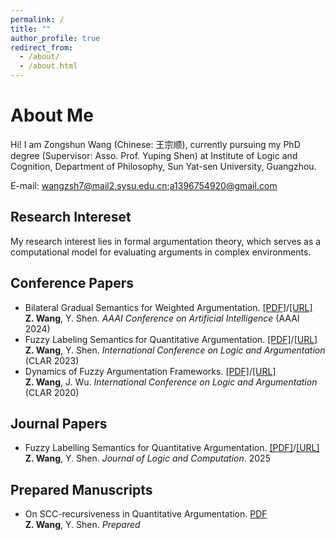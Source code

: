 ```yaml
---
permalink: /
title: ""
author_profile: true
redirect_from: 
  - /about/
  - /about.html
---
```

About Me
===
Hi! I am Zongshun Wang (Chinese: 王宗顺), currently pursuing my PhD degree (Supervisor: Asso. Prof. Yuping Shen) at Institute of Logic and Cognition, Department of Philosophy, Sun Yat-sen University, Guangzhou.

E-mail: wangzsh7@mail2.sysu.edu.cn;a1396754920@gmail.com

Research Intereset
---
My research interest lies in formal argumentation theory, which serves as a computational model for evaluating arguments in complex environments. 

Conference Papers
---
- Bilateral Gradual Semantics for Weighted Argumentation. [\[PDF\]](/files/Bilateral_Gradual_Semantics_for_Weighted_Argumentation.pdf)/[\[URL\]](https://ojs.aaai.org/index.php/AAAI/article/view/28945)
  <br>**Z. Wang**, Y. Shen. *AAAI Conference on Artificial Intelligence* (AAAI 2024)
- Fuzzy Labeling Semantics for Quantitative Argumentation. [\[PDF\]](/files/Fuzzy_Labeling_Semantics_for_Quantitative_Argumentation.pdf)/[\[URL\]](https://link.springer.com/chapter/10.1007/978-3-031-40875-5_12)
  <br>**Z. Wang**, Y. Shen. *International Conference on Logic and Argumentation* (CLAR 2023)
- Dynamics of Fuzzy Argumentation Frameworks. [\[PDF\]](/files/DFAF-CLAR.pdf)/[\[URL\]](https://link.springer.com/chapter/10.1007/978-3-030-44638-3_18)
  <br>**Z. Wang**, J. Wu. *International Conference on Logic and Argumentation* (CLAR 2020)

Journal Papers
---
- Fuzzy Labelling Semantics for Quantitative Argumentation. [\[PDF\]](/files/FLS-CLAR.pdf)/[\[URL\]](https://doi.org/10.1093/logcom/exaf009)
  <br>**Z. Wang**, Y. Shen. *Journal of Logic and Computation*. 2025

Prepared Manuscripts
---
- On SCC-recursiveness in Quantitative Argumentation. [PDF](https://arxiv.org/abs/2006.08880)
  <br>**Z. Wang**, Y. Shen. *Prepared*
